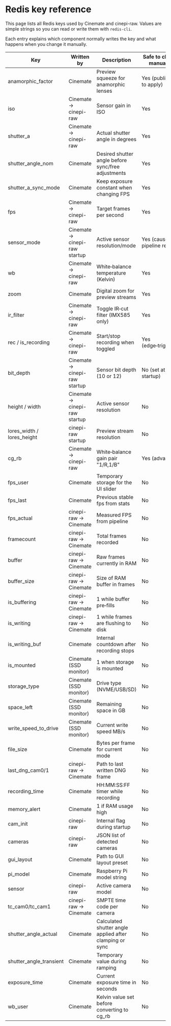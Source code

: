 # Redis key reference

This page lists all Redis keys used by Cinemate and cinepi-raw.  Values are simple strings so you can read or write them with `redis-cli`.

Each entry explains which component normally writes the key and what happens when you change it manually.

| Key | Written by | Description | Safe to change manually? |
|-----|------------|-------------|--------------------------|
| anamorphic_factor | Cinemate | Preview squeeze for anamorphic lenses | Yes (publish key to apply) |
| iso | Cinemate → cinepi-raw | Sensor gain in ISO | Yes |
| shutter_a | Cinemate → cinepi-raw | Actual shutter angle in degrees | Yes |
| shutter_angle_nom | Cinemate | Desired shutter angle before sync/free adjustments | Yes |
| shutter_a_sync_mode | Cinemate | Keep exposure constant when changing FPS | Yes |
| fps | Cinemate → cinepi-raw | Target frames per second | Yes |
| sensor_mode | Cinemate → cinepi-raw startup| Active sensor resolution/mode | Yes (causes pipeline restart) |
| wb | Cinemate → cinepi-raw | White‑balance temperature (Kelvin) | Yes |
| zoom | Cinemate | Digital zoom for preview streams | Yes |
| ir_filter | Cinemate → cinepi-raw | Toggle IR‑cut filter (IMX585 only) | Yes |
| rec / is_recording | Cinemate → cinepi-raw | Start/stop recording when toggled | Yes (edge‑triggered) |
| bit_depth | Cinemate → cinepi-raw startup| Sensor bit depth (10 or 12) | No (set at startup) |
| height / width | Cinemate → cinepi-raw startup | Active sensor resolution | No |
| lores_width / lores_height | cinepi-raw startup | Preview stream resolution | No |
| cg_rb | Cinemate → cinepi-raw | White‑balance gain pair "1/R,1/B" | Yes (advanced) |
| fps_user | Cinemate | Temporary storage for the UI slider | No |
| fps_last | Cinemate | Previous stable fps from stats | No |
| fps_actual | cinepi-raw → Cinemate | Measured FPS from pipeline | No |
| framecount | cinepi-raw → Cinemate | Total frames recorded | No |
| buffer | cinepi-raw → Cinemate | Raw frames currently in RAM | No |
| buffer_size | cinepi-raw  →  Cinemate| Size of RAM buffer in frames | No |
| is_buffering | cinepi-raw → Cinemate | 1 while buffer pre‑fills | No |
| is_writing | cinepi-raw → Cinemate | 1 while frames are flushing to disk | No |
| is_writing_buf | Cinemate | Internal countdown after recording stops | No |
| is_mounted | Cinemate (SSD monitor) | 1 when storage is mounted | No |
| storage_type | Cinemate (SSD monitor) | Drive type (NVME/USB/SD) | No |
| space_left | Cinemate (SSD monitor) | Remaining space in GB | No |
| write_speed_to_drive | Cinemate (SSD monitor) | Current write speed MB/s | No |
| file_size | Cinemate | Bytes per frame for current mode | No |
| last_dng_cam0/1 | cinepi-raw → Cinemate | Path to last written DNG frame | No |
| recording_time | Cinemate | HH:MM:SS:FF timer while recording | No |
| memory_alert | Cinemate | 1 if RAM usage high | No |
| cam_init | cinepi-raw | Internal flag during startup | No |
| cameras | cinepi-raw | JSON list of detected cameras | No |
| gui_layout | Cinemate | Path to GUI layout preset | No |
| pi_model | Cinemate | Raspberry Pi model string | No |
| sensor | cinepi-raw | Active camera model | No |
| tc_cam0/tc_cam1 | cinepi-raw → Cinemate | SMPTE time code per camera | No |
| shutter_angle_actual | Cinemate | Calculated shutter angle applied after clamping or sync | No |
| shutter_angle_transient | Cinemate | Temporary value during ramping | No |
| exposure_time | Cinemate | Current exposure time in seconds | No |
| wb_user | Cinemate | Kelvin value set before converting to cg_rb | No |
